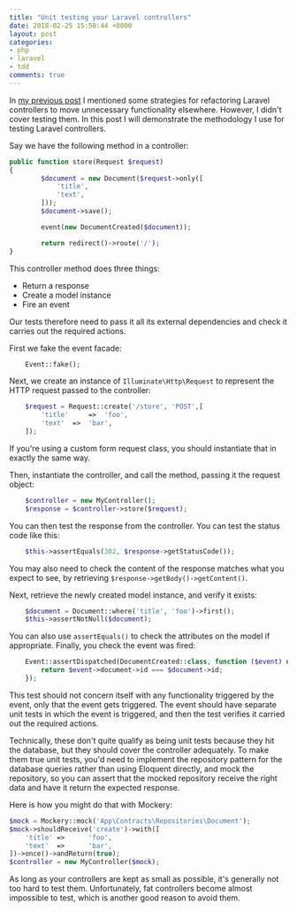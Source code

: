 ```yaml
---
title: "Unit testing your Laravel controllers"
date: 2018-02-25 15:50:44 +0000
layout: post
categories:
- php
- laravel
- tdd
comments: true
---
```


In [my previous post](/blog/2018/02/18/put-your-laravel-controllers-on-a-diet/) I mentioned some strategies for refactoring Laravel controllers to move unnecessary functionality elsewhere. However, I didn't cover testing them. In this post I will demonstrate the methodology I use for testing Laravel controllers.

Say we have the following method in a controller:

```php
public function store(Request $request)
{    
        $document = new Document($request->only([
            'title', 
            'text', 
        ]));
        $document->save();

        event(new DocumentCreated($document));

        return redirect()->route('/');
}
```

This controller method does three things:

* Return a response
* Create a model instance
* Fire an event

Our tests therefore need to pass it all its external dependencies and check it carries out the required actions.

First we fake the event facade:

```php
    Event::fake();
```

Next, we create an instance of `Illuminate\Http\Request` to represent the HTTP request passed to the controller:

```php
    $request = Request::create('/store', 'POST',[
        'title' 	=> 	'foo',
        'text' 	=> 	'bar',
    ]);
```

If you're using a custom form request class, you should instantiate that in exactly the same way.

Then, instantiate the controller, and call the method, passing it the request object:

```php
    $controller = new MyController();
    $response = $controller->store($request);
```

You can then test the response from the controller. You can test the status code like this:

```php
    $this->assertEquals(302, $response->getStatusCode());
```

You may also need to check the content of the response matches what you expect to see, by retrieving `$response->getBody()->getContent()`.

Next, retrieve the newly created model instance, and verify it exists:

```php
    $document = Document::where('title', 'foo')->first();
    $this->assertNotNull($document);
```

You can also use `assertEquals()` to check the attributes on the model if appropriate. Finally, you check the event was fired:

```php
    Event::assertDispatched(DocumentCreated::class, function ($event) use ($document) { 
        return $event->document->id === $document->id; 
    });
```

This test should not concern itself with any functionality triggered by the event, only that the event gets triggered. The event should have separate unit tests in which the event is triggered, and then the test verifies it carried out the required actions.

Technically, these don't quite qualify as being unit tests because they hit the database, but they should cover the controller adequately. To make them true unit tests, you'd need to implement the repository pattern for the database queries rather than using Eloquent directly, and mock the repository, so you can assert that the mocked repository receive the right data and have it return the expected response.

Here is how you might do that with Mockery:

```php
$mock = Mockery::mock('App\Contracts\Repositories\Document');
$mock->shouldReceive('create')->with([
	'title'	=>		'foo',
	'text'	=>		'bar',
])->once()->andReturn(true);
$controller = new MyController($mock);
```

As long as your controllers are kept as small as possible, it's generally not too hard to test them. Unfortunately, fat controllers become almost impossible to test, which is another good reason to avoid them.
